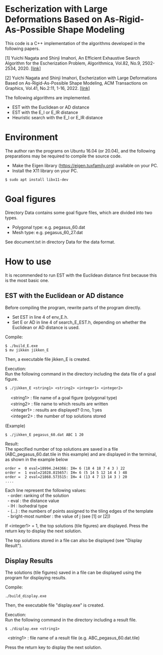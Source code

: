 # Escherization with Large Deformations Based on As-Rigid-As-Possible Shape Modeling
This code is a C++ implementation of the algorithms developed in the following papers. 

[1] Yuichi Nagata and Shinji Imahori, An Efficient Exhaustive Search Algorithm for the Escherization Problem, Algorithmica, Vol.82, No.9, 2502-2534, 2020. [[link]](https://link.springer.com/article/10.1007/s00453-020-00695-6)

[2] Yuichi Nagata and Shinji Imahori, Escherization with Large Deformations Based on As-Rigid-As-Possible Shape Modeling, ACM Transactions on Graphics, Vol.41, No.2:11, 1-16, 2022. [[link]](https://dl.acm.org/doi/full/10.1145/3487017)

The following algorithms are implemented.
- EST with the Euclidean or AD distance 
- EST with the E_I or E_IR distance 
- Heuristic search with the E_I or E_IR distance 

# Environment
The author ran the programs on Ubuntu 16.04 (or 20.04), and the following preparations may be required to compile the source code. 
- Make the Eigen library (https://eigen.tuxfamily.org) available on your PC. 
- Install the X11 library on your PC. 
```
$ sudo apt install libx11-dev 
```

# Goal figures
Directory Data contains some goal figure files, which are divided into two types. 
- Polygonal type: e.g. pegasus_60.dat 
- Mesh type: e.g. pegasus_60_27.dat 

See document.txt in directory Data for the data format.  

# How to use 
It is recommended to run EST with the Euclidean distance first because this is the most basic one. 

## EST with the Euclidean or AD distance 
Before compiling the program, rewrite parts of the program directly. 
- Set EST in line 4 of env_E.h.
- Set E or AD in line 4 of search_E_EST.h, depending on whether the Euclidean or AD distance is used.  

Compile:
```
$ ./build_E.exe
$ mv jikken jikken_E
```
Then, a executable file jikken_E is created.

Execution:  
Run the following command in the directory including the data file of a goal figure. 
```
$ ./jikken_E <string1> <string2> <integer1> <integer2>
```
  
&nbsp;　\<string1\> : file name of a goal figure (polygonal type)  
&nbsp;　\<string2\> : file name to which results are written  
&nbsp;　\<integer1\> : results are displayed?  0:no, 1:yes  
&nbsp;　\<integer2\> : the number of top solutions stored  

(Example)
```
$ ./jikken_E pegasus_60.dat ABC 1 20
```
   
Result:  
The specified number of top solutions are saved in a file (ABC_pegasus_60.dat.tile in this example) and are displayed in the terminal, as shown in the example below 
```
order =  0 eval=18994.244366: IH= 6 (18 4 18 7 4 3 ) 22  
order =  1 eval=21028.815657: IH= 6 (5 14 5 12 14 4 ) 48  
order =  2 eval=21868.573515: IH= 4 (13 4 7 13 14 3 ) 20  
....  
```

Each line represent the following values:  
&nbsp; \- order: ranking of the solution  
&nbsp; \- eval : the distance value  
&nbsp; \- IH   : Isohedral type  
&nbsp; \- (...) : the numbers of points assigned to the tiling edges of the template  
&nbsp; \- bright-most number : the value of j (see [1] or [2])  

If \<integer1\> = 1, the top solutions (tile figures) are displayed. Press the return key to display the next solution. 

The top solutions stored in a file can also be displayed (see "Display Result"). 




## Display Results

The solutions (tile figures) saved in a file can be displayed using the program for displaying results. 



Compile:  
```
./build_display.exe
```
Then, the executable file "display.exe" is created.

Execution:  
Run the following command in the directory including a result file. 
```
$ ./display.exe <string1> 
```
&nbsp; \<string1\> : file name of a result file (e.g. ABC_pegasus_60.dat.tile)

Press the return key to display the next solution. 



